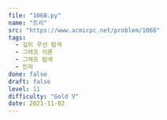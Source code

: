 ```yaml
---
file: "1068.py"
name: "트리"
src: "https://www.acmicpc.net/problem/1068"
tags: 
  - 깊이 우선 탐색
  - 그래프 이론
  - 그래프 탐색
  - 트리
done: false
draft: false
level: 11
difficulty: "Gold V"
date: 2021-11-02
---
```

